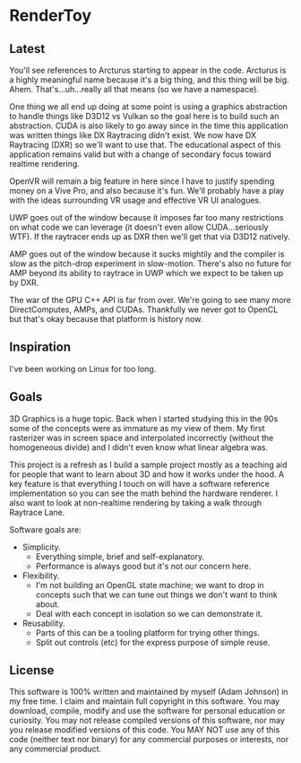 # RenderToy

## Latest
You'll see references to Arcturus starting to appear in the code. Arcturus is
a highly meaningful name because it's a big thing, and this thing will be big.
Ahem. That's...uh...really all that means (so we have a namespace).

One thing we all end up doing at some point is using a graphics abstraction to
handle things like D3D12 vs Vulkan so the goal here is to build such an
abstraction. CUDA is also likely to go away since in the time this application
was written things like DX Raytracing didn't exist. We now have DX Raytracing
(DXR) so we'll want to use that. The educational aspect of this application
remains valid but with a change of secondary focus toward realtime rendering.

OpenVR will remain a big feature in here since I have to justify spending
money on a Vive Pro, and also because it's fun. We'll probably have a play
with the ideas surrounding VR usage and effective VR UI analogues.

UWP goes out of the window because it imposes far too many restrictions on what
code we can leverage (it doesn't even allow CUDA...seriously WTF). If the
raytracer ends up as DXR then we'll get that via D3D12 natively.

AMP goes out of the window because it sucks mightily and the compiler is slow
as the pitch-drop experiment in slow-motion. There's also no future for AMP
beyond its ability to raytrace in UWP which we expect to be taken up by DXR.

The war of the GPU C++ API is far from over. We're going to see many more
DirectComputes, AMPs, and CUDAs. Thankfully we never got to OpenCL but that's
okay because that platform is history now.

## Inspiration
I've been working on Linux for too long.

## Goals
3D Graphics is a huge topic. Back when I started studying this in the 90s some
of the concepts were as immature as my view of them. My first rasterizer was
in screen space and interpolated incorrectly (without the homogeneous divide)
and I didn't even know what linear algebra was.

This project is a refresh as I build a sample project mostly as a teaching aid
for people that want to learn about 3D and how it works under the hood. A key
feature is that everything I touch on will have a software reference
implementation so you can see the math behind the hardware renderer. I also
want to look at non-realtime rendering by taking a walk through Raytrace Lane.

Software goals are:
- Simplicity.
  - Everything simple, brief and self-explanatory.
  - Performance is always good but it's not our concern here.
- Flexibility.
  - I'm not building an OpenGL state machine; we want to drop in concepts
    such that we can tune out things we don't want to think about.
  - Deal with each concept in isolation so we can demonstrate it.
- Reusability.
  - Parts of this can be a tooling platform for trying other things.
  - Split out controls (etc) for the express purpose of simple reuse.

## License
This software is 100% written and maintained by myself (Adam Johnson) in my
free time. I claim and maintain full copyright in this software. You may
download, compile, modify and use the software for personal education or
curiosity. You may not release compiled versions of this software, nor
may you release modified versions of this code. You MAY NOT use any of this
code (neither text nor binary) for any commercial purposes or interests, nor
any commercial product.